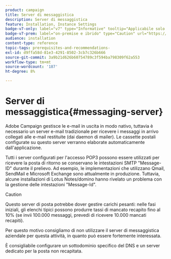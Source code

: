 ```yaml
---
product: campaign
title: Server di messaggistica
description: Server di messaggistica
feature: Installation, Instance Settings
badge-v7-only: label="v7" type="Informative" tooltip="Applicabile solo a Campaign Classic v7"
badge-v7-prem: label="on-premise e ibrido" type="Caution" url="https://experienceleague.adobe.com/docs/campaign-classic/using/installing-campaign-classic/architecture-and-hosting-models/hosting-models-lp/hosting-models.html?lang=it" tooltip="Applicabile solo alle distribuzioni on-premise e ibride"
audience: installation
content-type: reference
topic-tags: prerequisites-and-recommendations-
exl-id: d9ffa58d-81e3-4291-8502-3cb7c326b666
source-git-commit: 3a9b21d626b60754789c3f594ba798309f62a553
workflow-type: tm+mt
source-wordcount: '187'
ht-degree: 8%

---
```


# Server di messaggistica{#messaging-server}



Adobe Campaign gestisce le e-mail in uscita in modo nativo, tuttavia è necessario un server e-mail tradizionale per ricevere i messaggi in arrivo collegati alle e-mail restituite (dai daemon di mailer). Le cassette postali configurate su questo server verranno elaborate automaticamente dall&#39;applicazione.

Tutti i server configurati per l&#39;accesso POP3 possono essere utilizzati per ricevere la posta di ritorno se conservano le intestazioni SMTP &quot;Message-ID&quot; durante il prelievo. Ad esempio, le implementazioni che utilizzano Qmail, SendMail e Microsoft Exchange sono attualmente in produzione. Tuttavia, alcune installazioni di Lotus Notes/domino hanno rivelato un problema con la gestione delle intestazioni &quot;Message-Id&quot;.

>[!CAUTION]
>
>Questo server di posta potrebbe dover gestire carichi pesanti: nelle fasi iniziali, gli elenchi tipici possono produrre tassi di mancato recapito fino al 10% (se invii 100.000 messaggi, prevedi di ricevere 10.000 mancati recapiti).
>
>Per questo motivo consigliamo di non utilizzare il server di messaggistica aziendale per questa attività, in quanto può essere fortemente interessata.
>
>È consigliabile configurare un sottodominio specifico del DNS e un server dedicato per la posta non recapitata.
